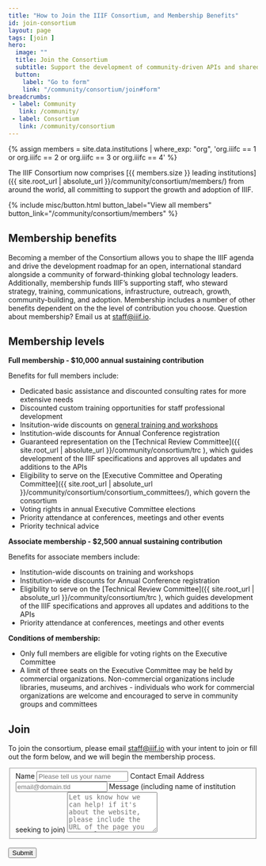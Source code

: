 ```yaml
---
title: "How to Join the IIIF Consortium, and Membership Benefits"
id: join-consortium
layout: page
tags: [join ]
hero:
  image: ""
  title: Join the Consortium
  subtitle: Support the development of community-driven APIs and shared technologies providing rich access to digitized image, audio, and video resources.
  button:
    label: "Go to form"
    link: "/community/consortium/join#form"
breadcrumbs:
 - label: Community
   link: /community/
 - label: Consortium
   link: /community/consortium
---
```



{% assign members = site.data.institutions | where_exp: "org", 'org.iiifc == 1 or org.iiifc == 2 or org.iiifc == 3 or org.iiifc == 4' %}

The IIIF Consortium now comprises [{{ members.size }} leading institutions]({{ site.root_url | absolute_url }}/community/consortium/members/) from around the world, all committing to support the growth and adoption of IIIF.

<div class="columns is-centered">{% include misc/button.html button_label="View all members" button_link="/community/consortium/members" %}</div>

## Membership benefits

Becoming a member of the Consortium allows you to shape the IIIF agenda and drive the development roadmap for an open, international standard alongside a community of forward-thinking global technology leaders. Additionally, membership funds IIIF’s supporting staff, who steward strategy, training, communications, infrastructure, outreach, growth, community-building, and adoption. Membership includes a number of other benefits dependent on the the level of contribution you choose. Question about membership? Email us at staff@iiif.io.

## Membership levels

**Full membership - $10,000 annual sustaining contribution**

Benefits for full members include:

*   Dedicated basic assistance and discounted consulting rates for more extensive needs
*   Discounted custom training opportunities for staff professional development
*   Insitution-wide discounts on [general training and workshops](https://iiif.io/get-started/training/)
*   Institution-wide discounts for Annual Conference registration
*   Guaranteed representation on the [Technical Review Committee]({{ site.root_url | absolute_url }}/community/consortium/trc ), which guides development of the IIIF specifications and approves all updates and additions to the APIs
*   Eligibility to serve on the [Executive Committee and Operating Committee]({{ site.root_url | absolute_url }}/community/consortium/consortium_committees/), which govern the consortium
*   Voting rights in annual Executive Committee elections
*   Priority attendance at conferences, meetings and other events
*   Priority technical advice 


**Associate membership - $2,500 annual sustaining contribution**

Benefits for associate members include:

*   Institution-wide discounts on training and workshops
*   Institution-wide discounts for Annual Conference registration
*   Eligibility to serve on the [Technical Review Committee]({{ site.root_url | absolute_url }}/community/consortium/trc ), which guides development of the IIIF specifications and approves all updates and additions to the APIs
*   Priority attendance at conferences, meetings and other events

**Conditions of membership:**
*   Only full members are eligible for voting rights on the Executive Committee
*   A limit of three seats on the Executive Committee may be held by commercial organizations. Non-commercial organizations include libraries, museums, and archives - individuals who work for commercial organizations are welcome and encouraged to serve in community groups and committees

## Join
<a name="form"></a>
To join the consortium, please email staff@iiif.io with your intent to join or fill out the form below, and we will begin the membership process.

<form id="fs-frm" name="simple-contact-form" accept-charset="utf-8" action="https://formspree.io/f/meqnqvzr" method="post">
  <fieldset id="fs-frm-inputs">
    <label for="full-name" class="label">Name</label>
    <input type="text" name="name" id="full-name" placeholder="Please tell us your name" required="" class="required input is-danger">
    <label for="email-address" class="label">Contact Email Address</label>
    <input type="email" name="_replyto" id="email-address" placeholder="email@domain.tld" required="" class="required email input is-danger">
    <label for="message" class="label">Message (including name of institution seeking to join)</label>
    <textarea rows="5" name="message" id="message" placeholder="Let us know how we can help! if it's about the website, please include the URL of the page you are referencing." required="" class="required textarea input is-danger"></textarea>
    <input type="hidden" name="_subject" id="email-subject" value="Contact Form Submission">
  </fieldset>
  <br>
  <input type="submit" value="Submit" class="button">
</form>


